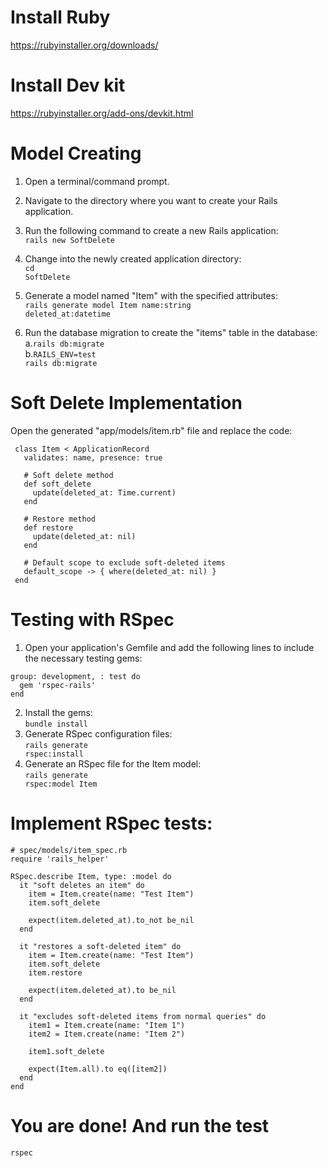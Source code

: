 # Install Ruby
https://rubyinstaller.org/downloads/
# Install Dev kit
https://rubyinstaller.org/add-ons/devkit.html

# Model Creating
1. Open a terminal/command prompt.
2. Navigate to the directory where you want to create your Rails application.
3. Run the following command to create a new Rails application:<br>
  <code>rails new SoftDelete</code>
4. Change into the newly created application directory:<br>
  <code>cd SoftDelete</code>
5. Generate a model named "Item" with the specified attributes:<br>
   <code>rails generate model Item name:string deleted_at:datetime</code>

6. Run the database migration to create the "items" table in the database:<br>
   a.<code>rails db:migrate</code><br>
   b.<code>RAILS_ENV=test rails db:migrate</code>
   
# Soft Delete Implementation
Open the generated "app/models/item.rb" file and replace the code: <br>

   ```
    class Item < ApplicationRecord
      validates: name, presence: true
    
      # Soft delete method
      def soft_delete
        update(deleted_at: Time.current)
      end
    
      # Restore method
      def restore
        update(deleted_at: nil)
      end
    
      # Default scope to exclude soft-deleted items
      default_scope -> { where(deleted_at: nil) }
    end
   ```


# Testing with RSpec 
1. Open your application's Gemfile and add the following lines to include the necessary testing gems:
  ```
  group: development, : test do
    gem 'rspec-rails'
  end
  ```
2. Install the gems:<br>
   <code>bundle install</code><br>
3. Generate RSpec configuration files:<br>
  <code>rails generate rspec:install</code>
4. Generate an RSpec file for the Item model:<br>
  <code>rails generate rspec:model Item</code>
  
# Implement RSpec tests:
  ```
  # spec/models/item_spec.rb
  require 'rails_helper'
  
  RSpec.describe Item, type: :model do
    it "soft deletes an item" do
      item = Item.create(name: "Test Item")
      item.soft_delete
  
      expect(item.deleted_at).to_not be_nil
    end
  
    it "restores a soft-deleted item" do
      item = Item.create(name: "Test Item")
      item.soft_delete
      item.restore
  
      expect(item.deleted_at).to be_nil
    end
  
    it "excludes soft-deleted items from normal queries" do
      item1 = Item.create(name: "Item 1")
      item2 = Item.create(name: "Item 2")
  
      item1.soft_delete
  
      expect(Item.all).to eq([item2])
    end
  end
  ```

# You are done! And run the test 
<code>rspec</code>









